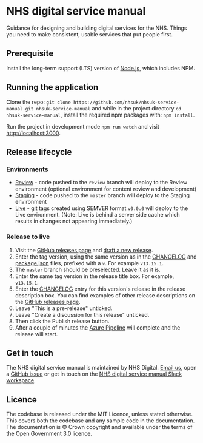 # NHS digital service manual

Guidance for designing and building digital services for the NHS. Things you need to make consistent, usable services that put people first.

## Prerequisite

Install the long-term support (LTS) version of <a href="https://nodejs.org/en/">Node.js</a>, which includes NPM.

## Running the application

Clone the repo: `git clone https://github.com/nhsuk/nhsuk-service-manual.git nhsuk-service-manual` and while in the project directory `cd nhsuk-service-manual`, install the required npm packages with: `npm install`.

Run the project in development mode `npm run watch` and visit <a href="http://localhost:3000">http://localhost:3000</a>.

## Release lifecycle

### Environments

- [Review](https://nhsuk-service-manual-pr.azurewebsites.net/) - code pushed to the `review` branch will deploy to the Review environment (optional environment for content review and development)
- [Staging](https://nhsuk-service-manual-dev-uks.azurewebsites.net/) - code pushed to the `master` branch will deploy to the Staging environment
- [Live](https://service-manual.nhs.uk/) - git tags created using SEMVER format `v0.0.0` will deploy to the Live environment. (Note: Live is behind a server side cache which results in changes not appearing immediately.)

### Release to live 

1. Visit the [GitHub releases page](https://github.com/nhsuk/nhsuk-service-manual/releases) and [draft a new release](https://github.com/nhsuk/nhsuk-service-manual/releases/new).
2. Enter the tag version, using the same version as in the [CHANGELOG](https://github.com/nhsuk/nhsuk-service-manual/blob/master/CHANGELOG.md) and [package.json](https://github.com/nhsuk/nhsuk-service-manual/blob/master/package.json#L3) files, prefixed with a `v`. For example `v13.15.1`.
3. The `master` branch should be preselected. Leave it as it is.
4. Enter the same tag version in the release title box. For example, `v13.15.1`.
5. Enter the [CHANGELOG](https://github.com/nhsuk/nhsuk-service-manual/blob/master/CHANGELOG.md) entry for this version's release in the release description box. You can find examples of other release descriptions on the [GitHub releases page](https://github.com/nhsuk/nhsuk-service-manual/releases).
6. Leave "This is a pre-release" unticked.
7. Leave "Create a discussion for this release" unticked.
8. Then click the Publish release button.
9. After a couple of minutes the [Azure Pipeline](https://dev.azure.com/nhsuk/NHS%20digital%20service%20manual/_build?definitionId=386) will complete and the release will start.

## Get in touch

The NHS digital service manual is maintained by NHS Digital. [Email us](mailto:service-manual@nhs.net), open a [GitHub issue](https://github.com/nhsuk/nhsuk-service-manual/issues/new) or get in touch on the [NHS digital service manual Slack workspace](https://service-manual.nhs.uk/slack).

## Licence

The codebase is released under the MIT Licence, unless stated otherwise. This covers both the codebase and any sample code in the documentation. The documentation is © Crown copyright and available under the terms of the Open Government 3.0 licence.
